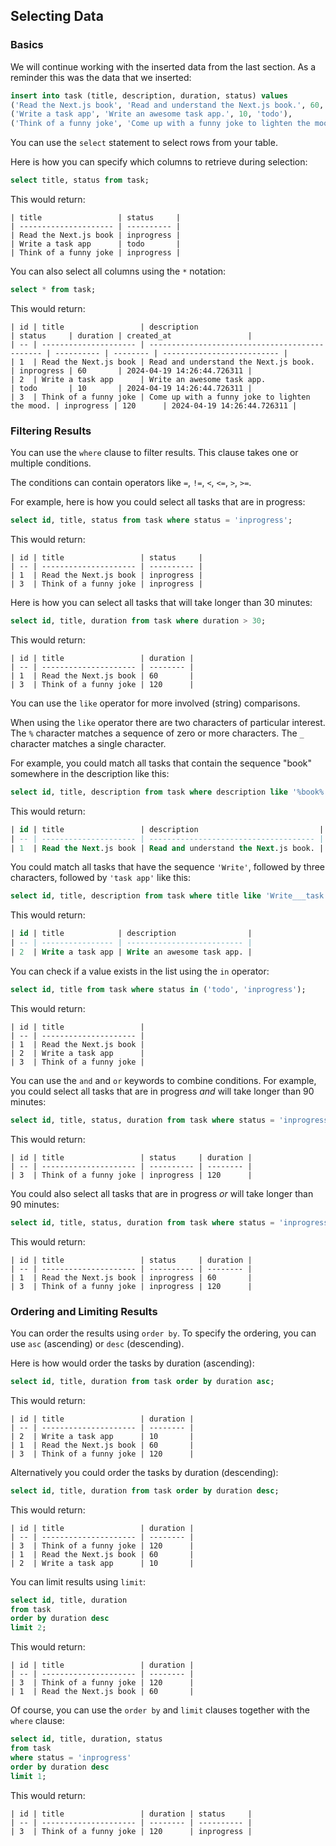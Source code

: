 ## Selecting Data

### Basics

We will continue working with the inserted data from the last section.
As a reminder this was the data that we inserted:

```sql
insert into task (title, description, duration, status) values
('Read the Next.js book', 'Read and understand the Next.js book.', 60, 'inprogress'),
('Write a task app', 'Write an awesome task app.', 10, 'todo'),
('Think of a funny joke', 'Come up with a funny joke to lighten the mood.', 120, 'inprogress');
```

You can use the `select` statement to select rows from your table.

Here is how you can specify which columns to retrieve during selection:

```sql
select title, status from task;
```

This would return:

```
| title                 | status     |
| --------------------- | ---------- |
| Read the Next.js book | inprogress |
| Write a task app      | todo       |
| Think of a funny joke | inprogress |
```

You can also select all columns using the `*` notation:

```sql
select * from task;
```

This would return:

```
| id | title                 | description                                    | status     | duration | created_at                 |
| -- | --------------------- | ---------------------------------------------- | ---------- | -------- | -------------------------- |
| 1  | Read the Next.js book | Read and understand the Next.js book.          | inprogress | 60       | 2024-04-19 14:26:44.726311 |
| 2  | Write a task app      | Write an awesome task app.                     | todo       | 10       | 2024-04-19 14:26:44.726311 |
| 3  | Think of a funny joke | Come up with a funny joke to lighten the mood. | inprogress | 120      | 2024-04-19 14:26:44.726311 |
```

### Filtering Results

You can use the `where` clause to filter results.
This clause takes one or multiple conditions.

The conditions can contain operators like `=`, `!=`, `<`, `<=`, `>`, `>=`.

For example, here is how you could select all tasks that are in progress:

```sql
select id, title, status from task where status = 'inprogress';
```

This would return:

```
| id | title                 | status     |
| -- | --------------------- | ---------- |
| 1  | Read the Next.js book | inprogress |
| 3  | Think of a funny joke | inprogress |
```

Here is how you can select all tasks that will take longer than 30 minutes:

```sql
select id, title, duration from task where duration > 30;
```

This would return:

```
| id | title                 | duration |
| -- | --------------------- | -------- |
| 1  | Read the Next.js book | 60       |
| 3  | Think of a funny joke | 120      |
```

You can use the `like` operator for more involved (string) comparisons.

When using the `like` operator there are two characters of particular interest.
The `%` character matches a sequence of zero or more characters.
The `_` character matches a single character.

For example, you could match all tasks that contain the sequence "book" somewhere in the description like this:

```sql
select id, title, description from task where description like '%book%';
```

This would return:

```sql
| id | title                 | description                           |
| -- | --------------------- | ------------------------------------- |
| 1  | Read the Next.js book | Read and understand the Next.js book. |
```

You could match all tasks that have the sequence `'Write'`, followed by three characters, followed by `'task app'` like this:

```sql
select id, title, description from task where title like 'Write___task app';
```

This would return:

```sql
| id | title            | description                |
| -- | ---------------- | -------------------------- |
| 2  | Write a task app | Write an awesome task app. |
```

You can check if a value exists in the list using the `in` operator:

```sql
select id, title from task where status in ('todo', 'inprogress');
```

This would return:

```
| id | title                 |
| -- | --------------------- |
| 1  | Read the Next.js book |
| 2  | Write a task app      |
| 3  | Think of a funny joke |
```

You can use the `and` and `or` keywords to combine conditions.
For example, you could select all tasks that are in progress _and_ will take longer than 90 minutes:

```sql
select id, title, status, duration from task where status = 'inprogress' and duration > 90;
```

This would return:

```
| id | title                 | status     | duration |
| -- | --------------------- | ---------- | -------- |
| 3  | Think of a funny joke | inprogress | 120      |
```

You could also select all tasks that are in progress _or_ will take longer than 90 minutes:

```sql
select id, title, status, duration from task where status = 'inprogress' or duration > 90;
```

This would return:

```
| id | title                 | status     | duration |
| -- | --------------------- | ---------- | -------- |
| 1  | Read the Next.js book | inprogress | 60       |
| 3  | Think of a funny joke | inprogress | 120      |
```

### Ordering and Limiting Results

You can order the results using `order by`.
To specify the ordering, you can use `asc` (ascending) or `desc` (descending).

Here is how would order the tasks by duration (ascending):

```sql
select id, title, duration from task order by duration asc;
```

This would return:

```
| id | title                 | duration |
| -- | --------------------- | -------- |
| 2  | Write a task app      | 10       |
| 1  | Read the Next.js book | 60       |
| 3  | Think of a funny joke | 120      |
```

Alternatively you could order the tasks by duration (descending):

```sql
select id, title, duration from task order by duration desc;
```

This would return:

```
| id | title                 | duration |
| -- | --------------------- | -------- |
| 3  | Think of a funny joke | 120      |
| 1  | Read the Next.js book | 60       |
| 2  | Write a task app      | 10       |
```

You can limit results using `limit`:

```sql
select id, title, duration
from task
order by duration desc
limit 2;
```

This would return:

```
| id | title                 | duration |
| -- | --------------------- | -------- |
| 3  | Think of a funny joke | 120      |
| 1  | Read the Next.js book | 60       |
```

Of course, you can use the `order by` and `limit` clauses together with the `where` clause:

```sql
select id, title, duration, status
from task
where status = 'inprogress'
order by duration desc
limit 1;
```

This would return:

```
| id | title                 | duration | status     |
| -- | --------------------- | -------- | ---------- |
| 3  | Think of a funny joke | 120      | inprogress |
```
